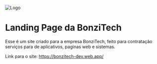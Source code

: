 ![Logo](https://cdn.discordapp.com/attachments/765540918051733514/1095875836046999562/Frame_1.png)

# Landing Page da BonziTech

Esse é um site criado para a empresa BonziTech, feito para contratação serviços para de aplicativos, paginas web e sistemas.

Link para o site: https://bonzitech-dev.web.app/
